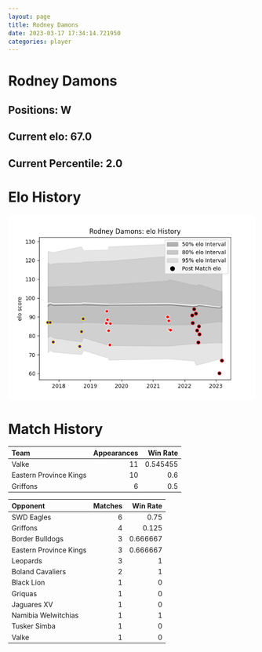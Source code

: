 ```yaml
---  
layout: page  
title: Rodney Damons  
date: 2023-03-17 17:34:14.721950  
categories: player  
---
```

# Rodney Damons

## Positions: W

## Current elo: 67.0

## Current Percentile: 2.0

# Elo History


![elo history](history_RodneyDamons.png)
# Match History


| Team                   |   Appearances |   Win Rate |
|:-----------------------|--------------:|-----------:|
| Valke                  |            11 |   0.545455 |
| Eastern Province Kings |            10 |   0.6      |
| Griffons               |             6 |   0.5      |

| Opponent               |   Matches |   Win Rate |
|:-----------------------|----------:|-----------:|
| SWD Eagles             |         6 |   0.75     |
| Griffons               |         4 |   0.125    |
| Border Bulldogs        |         3 |   0.666667 |
| Eastern Province Kings |         3 |   0.666667 |
| Leopards               |         3 |   1        |
| Boland Cavaliers       |         2 |   1        |
| Black Lion             |         1 |   0        |
| Griquas                |         1 |   0        |
| Jaguares XV            |         1 |   0        |
| Namibia Welwitchias    |         1 |   1        |
| Tusker Simba           |         1 |   0        |
| Valke                  |         1 |   0        |